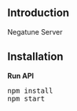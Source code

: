 <!-- <div align="center"><img width="706" alt="Logo" src="https://github.com/AKflower/Shub/assets/89245858/7ec7c235-6372-49df-baf5-91d89ed1b029"></div> -->

## Introduction

<p>Negatune Server</p>

## Installation

**Run API**

<pre>
npm install 
npm start
</pre>
